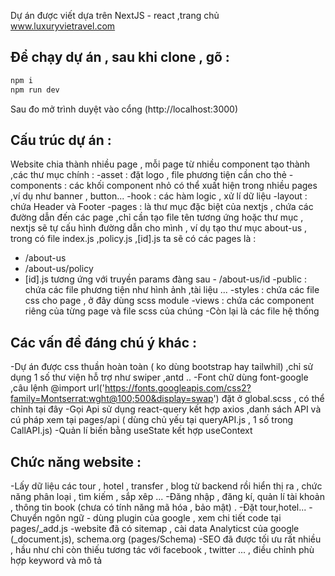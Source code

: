 Dự án được viết dựa trên NextJS - react ,trang chủ www.luxuryvietravel.com

## Để chạy dự án , sau khi clone , gõ :

```bash
npm i
npm run dev
```

Sau đo mở trình duyệt vào cổng (http://localhost:3000)

## Cấu trúc dự án :

Website chia thành nhiều page , mỗi page từ nhiều component tạo thành ,các thư mục chính :
-asset : đặt logo , file phương tiện cần cho thẻ <head>
-components : các khối component nhỏ có thể xuất hiện trong nhiều pages ,ví dụ như banner , button...
-hook : các hàm logic , xử lí dữ liệu
-layout : chứa Header và Footer
-pages : là thư mục đặc biệt của nextjs , chứa các đường dẫn đến các page ,chỉ cần tạo file tên tương ứng hoặc thư mục , nextjs sẽ tự cấu hình đường dẫn cho mình , ví dụ tạo thư mục about-us , trong có file index.js ,policy.js ,[id].js ta sẽ có các pages là :

-   /about-us
-   /about-us/policy
-   [id].js tương ứng với truyền params đàng sau - /about-us/id
    -public : chứa các file phương tiện như hình ảnh ,tài liệu ...
    -styles : chứa các file css cho page , ở đây dùng scss module
    -views : chứa các component riêng của từng page và file scss của chúng
    -Còn lại là các file hệ thống

## Các vấn đề đáng chú ý khác :

-Dự án được css thuần hoàn toàn ( ko dùng bootstrap hay tailwhil) ,chỉ sử dụng 1 số thư viện hỗ trợ như swiper ,antd ..
-Font chữ dùng font-google ,câu lệnh @import url('https://fonts.googleapis.com/css2?family=Montserrat:wght@100;500&display=swap') đặt ở global.scss , có thể chỉnh tại đây
-Gọi Api sử dụng react-query kết hợp axios ,danh sách API và cú pháp xem tại pages/api ( dùng chủ yếu tại queryAPI.js , 1 số trong CallAPI.js)
-Quản lí biến bằng useState kết hợp useContext

## Chức năng website :

-Lấy dữ liệu các tour , hotel , transfer , blog từ backend rồi hiển thị ra , chức năng phân loại , tìm kiếm , sắp xêp ...
-Đăng nhập , đăng kí, quản lí tài khoản , thông tin book (chưa có tính năng mã hóa , bảo mật) .
-Đặt tour,hotel...
-Chuyển ngôn ngữ - dùng plugin của google , xem chi tiết code tại pages/\_add.js
-website đã có sitemap , cài data Analyticst của google (\_document.js), schema.org (pages/Schema)
-SEO đã được tối ưu rất nhiều , hầu như chỉ còn thiếu tương tác với facebook , twitter ... , điều chỉnh phù hợp keyword và mô tả

